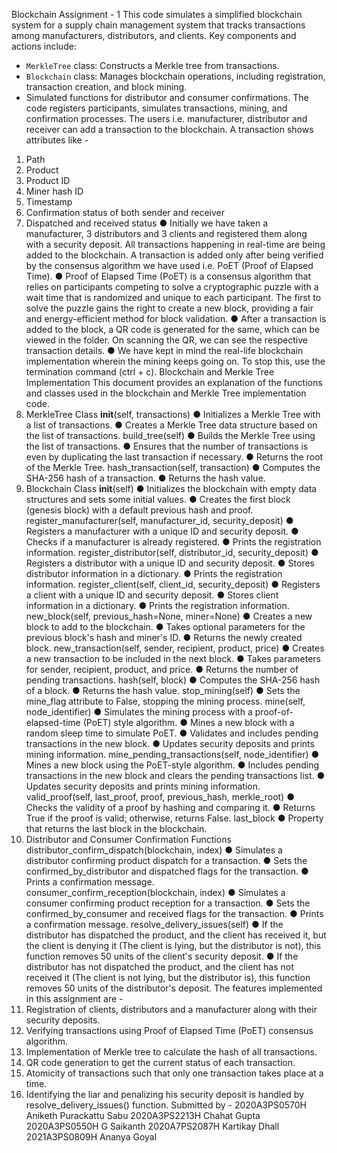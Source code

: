 Blockchain Assignment - 1
This code simulates a simplified blockchain system for a supply
chain management system that tracks transactions among
manufacturers, distributors, and clients. Key components and
actions include:
- `MerkleTree` class: Constructs a Merkle tree from transactions.
- `Blockchain` class: Manages blockchain operations, including
registration, transaction creation, and block mining.
- Simulated functions for distributor and consumer confirmations.
The code registers participants, simulates transactions, mining,
and confirmation processes. The users i.e. manufacturer,
distributor and receiver can add a transaction to the blockchain. A
transaction shows attributes like -
1. Path
2. Product
3. Product ID
4. Miner hash ID
5. Timestamp
6. Confirmation status of both sender and receiver
7. Dispatched and received status
● Initially we have taken a manufacturer, 3 distributors and 3
clients and registered them along with a security deposit. All
transactions happening in real-time are being added to the
blockchain. A transaction is added only after being verified by
the consensus algorithm we have used i.e. PoET (Proof of
Elapsed Time).
● Proof of Elapsed Time (PoET) is a consensus algorithm that
relies on participants competing to solve a cryptographic puzzle
with a wait time that is randomized and unique to each
participant. The first to solve the puzzle gains the right to create
a new block, providing a fair and energy-efficient method for
block validation.
● After a transaction is added to the block, a QR code is
generated for the same, which can be viewed in the folder. On
scanning the QR, we can see the respective transaction details.
● We have kept in mind the real-life blockchain implementation
wherein the mining keeps going on. To stop this, use the
termination command (ctrl + c).
Blockchain and Merkle Tree Implementation
This document provides an explanation of the functions and
classes used in the blockchain and Merkle Tree implementation
code.
1. MerkleTree Class
__init__(self, transactions)
● Initializes a Merkle Tree with a list of transactions.
● Creates a Merkle Tree data structure based on the list of
transactions.
build_tree(self)
● Builds the Merkle Tree using the list of transactions.
● Ensures that the number of transactions is even by
duplicating the last transaction if necessary.
● Returns the root of the Merkle Tree.
hash_transaction(self, transaction)
● Computes the SHA-256 hash of a transaction.
● Returns the hash value.
2. Blockchain Class
__init__(self)
● Initializes the blockchain with empty data structures and sets
some initial values.
● Creates the first block (genesis block) with a default previous
hash and proof.
register_manufacturer(self, manufacturer_id,
security_deposit)
● Registers a manufacturer with a unique ID and security
deposit.
● Checks if a manufacturer is already registered.
● Prints the registration information.
register_distributor(self, distributor_id, security_deposit)
● Registers a distributor with a unique ID and security deposit.
● Stores distributor information in a dictionary.
● Prints the registration information.
register_client(self, client_id, security_deposit)
● Registers a client with a unique ID and security deposit.
● Stores client information in a dictionary.
● Prints the registration information.
new_block(self, previous_hash=None, miner=None)
● Creates a new block to add to the blockchain.
● Takes optional parameters for the previous block's hash and
miner's ID.
● Returns the newly created block.
new_transaction(self, sender, recipient, product, price)
● Creates a new transaction to be included in the next block.
● Takes parameters for sender, recipient, product, and price.
● Returns the number of pending transactions.
hash(self, block)
● Computes the SHA-256 hash of a block.
● Returns the hash value.
stop_mining(self)
● Sets the mine_flag attribute to False, stopping the mining
process.
mine(self, node_identifier)
● Simulates the mining process with a proof-of-elapsed-time
(PoET) style algorithm.
● Mines a new block with a random sleep time to simulate
PoET.
● Validates and includes pending transactions in the new
block.
● Updates security deposits and prints mining information.
mine_pending_transactions(self, node_identifier)
● Mines a new block using the PoET-style algorithm.
● Includes pending transactions in the new block and clears
the pending transactions list.
● Updates security deposits and prints mining information.
valid_proof(self, last_proof, proof, previous_hash,
merkle_root)
● Checks the validity of a proof by hashing and comparing it.
● Returns True if the proof is valid; otherwise, returns False.
last_block
● Property that returns the last block in the blockchain.
3. Distributor and Consumer Confirmation Functions
distributor_confirm_dispatch(blockchain, index)
● Simulates a distributor confirming product dispatch for a
transaction.
● Sets the confirmed_by_distributor and dispatched flags
for the transaction.
● Prints a confirmation message.
consumer_confirm_reception(blockchain, index)
● Simulates a consumer confirming product reception for a
transaction.
● Sets the confirmed_by_consumer and received flags for
the transaction.
● Prints a confirmation message.
resolve_delivery_issues(self)
● If the distributor has dispatched the product, and the client
has received it, but the client is denying it (The client is lying,
but the distributor is not), this function removes 50 units of
the client's security deposit.
● If the distributor has not dispatched the product, and the
client has not received it (The client is not lying, but the
distributor is), this function removes 50 units of the
distributor's deposit.
The features implemented in this assignment are -
1. Registration of clients, distributors and a manufacturer along
with their security deposits.
2. Verifying transactions using Proof of Elapsed Time (PoET)
consensus algorithm.
3. Implementation of Merkle tree to calculate the hash of all
transactions.
4. QR code generation to get the current status of each
transaction.
5. Atomicity of transactions such that only one transaction
takes place at a time.
6. Identifying the liar and penalizing his security deposit is
handled by resolve_delivery_issues() function.
Submitted by -
2020A3PS0570H Aniketh Purackattu Sabu
2020A3PS2213H Chahat Gupta
2020A3PS0550H G Saikanth
2020A7PS2087H Kartikay Dhall
2021A3PS0809H Ananya Goyal
